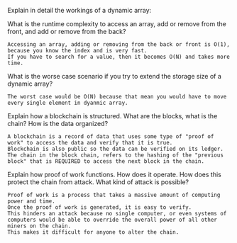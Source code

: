 Explain in detail the workings of a dynamic array:

What is the runtime complexity to access an array, add or remove from the front, and add or remove from the back?

    Accessing an array, adding or removing from the back or front is O(1), because you know the index and is very fast. 
    If you have to search for a value, then it becomes O(N) and takes more time.

What is the worse case scenario if you try to extend the storage size of a dynamic array?

    The worst case would be O(N) because that mean you would have to move every single element in dyanmic array.

Explain how a blockchain is structured. What are the blocks, what is the chain? How is the data organized?

    A blockchain is a record of data that uses some type of "proof of work" to access the data and verify that it is true.
    Blockchain is also public so the data can be verified on its ledger. 
    The chain in the block chain, refers to the hashing of the "previous block" that is REQUIRED to access the next block in the chain.

Explain how proof of work functions. How does it operate. How does this protect the chain from attack. What kind of attack is possible?

    Proof of work is a process that takes a massive amount of computing power and time. 
    Once the proof of work is generated, it is easy to verify.
    This hinders an attack because no single computer, or even systems of computers would be able to override the overall power of all other miners on the chain.
    This makes it difficult for anyone to alter the chain. 